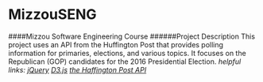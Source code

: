 # MizzouSENG
####Mizzou Software Engineering Course
######Project Description
This	project	uses an	API	from	the	Huffington	Post	that	provides	polling	information	for	
primaries,	elections,	and	various	topics.	It	focuses	on	the	Republican	(GOP)	candidates	for	the	
2016	Presidential	Election.
*helpful links: [jQuery](http://jquery.com/) [D3.js](http://d3js.org/) [the Haffington Post API](http://elections.huffingtonpost.com/pollster/api)*
